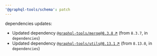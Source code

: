 ```yaml
---
'@graphql-tools/schema': patch
---
```

dependencies updates:
  - Updated dependency [`@graphql-tools/merge@8.3.8` ↗︎](https://www.npmjs.com/package/@graphql-tools/merge/v/8.3.8) (from `8.3.7`, in `dependencies`)
  - Updated dependency [`@graphql-tools/utils@8.13.1` ↗︎](https://www.npmjs.com/package/@graphql-tools/utils/v/8.13.1) (from `8.13.0`, in `dependencies`)
